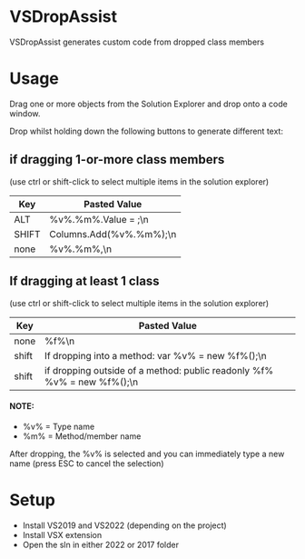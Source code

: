 # VSDropAssist

VSDropAssist generates custom code from dropped class members

# Usage
Drag one or more objects from the Solution Explorer and drop onto a code window.

Drop whilst holding down the following buttons to generate different text:


## if dragging 1-or-more class members
(use ctrl or shift-click to select multiple items in the solution explorer)


| Key   | Pasted Value            |
| ----- | ----------------------- |
| ALT   | %v%.%m%.Value = ;\n     |
| SHIFT | Columns.Add(%v%.%m%);\n |
| none  | %v%.%m%,\n              |


## If dragging at least 1 class
(use ctrl or shift-click to select multiple items in the solution explorer)

| Key   | Pasted Value                                                            |
| ----- | ----------------------------------------------------------------------- |
| none  | %f%\n                                                                   |
| shift | If dropping into a method:			var %v% = new %f%();\n                     |
| shift | if dropping outside of a method:	public readonly %f% %v% = new %f%();\n |


#### NOTE:
* %v%	=	Type name
* %m% =	Method/member name


After dropping, the %v% is selected and you can immediately type a new name (press ESC to cancel the selection)

# Setup
* Install VS2019 and VS2022 (depending on the project)
* Install VSX extension
* Open the sln in either 2022 or 2017 folder


